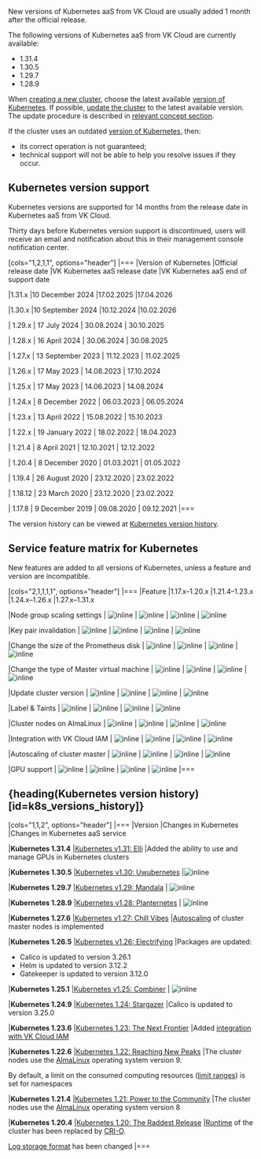 New versions of Kubernetes aaS from VK Cloud are usually added 1 month after the official release.

The following versions of Kubernetes aaS from VK Cloud are currently available:

- 1.31.4
- 1.30.5
- 1.29.7
- 1.28.9

When [creating a new cluster](../../../service-management/create-cluster), choose the latest available [version of Kubernetes](#kubernetes_version_support). If possible, [update the cluster](../../../service-management/update) to the latest available version. The update procedure is described in [relevant concept section](../../update).

If the cluster uses an outdated [version of Kubernetes](#kubernetes_version_support), then:

- its correct operation is not guaranteed;
- technical support will not be able to help you resolve issues if they occur.

## Kubernetes version support <a id="k8s-versions-list"></a>

Kubernetes versions are supported for 14 months from the release date in Kubernetes aaS from VK Cloud.

Thirty days before Kubernetes version support is discontinued, users will receive an email and notification about this in their management console notification center.

[cols="1,2,1,1", options="header"]
|===
|Version of Kubernetes
|Official release date
|VK Kubernetes aaS release date
|VK Kubernetes aaS end of support date

|1.31.x
|10 December 2024
|17.02.2025
|17.04.2026

|1.30.x
|10 September 2024
|10.12.2024
|10.02.2026

| 1.29.x
| 17 July 2024
| 30.08.2024
| 30.10.2025

| 1.28.x
| 16 April 2024
| 30.06.2024
| 30.08.2025

| 1.27.x
| 13 September 2023
| 11.12.2023
| 11.02.2025

| 1.26.x
| 17 May 2023
| 14.08.2023
| 17.10.2024

| 1.25.x
| 17 May 2023
| 14.06.2023
| 14.08.2024

| 1.24.x
| 8 December 2022
| 06.03.2023
| 06.05.2024

| 1.23.x
| 13 April 2022
| 15.08.2022
| 15.10.2023

| 1.22.x
| 19 January 2022
| 18.02.2022
| 18.04.2023

| 1.21.4
| 8 April 2021
| 12.10.2021
| 12.12.2022

| 1.20.4
| 8 December 2020
| 01.03.2021
| 01.05.2022

| 1.19.4
| 26 August 2020
| 23.12.2020
| 23.02.2022

| 1.18.12
| 23 March 2020
| 23.12.2020
| 23.02.2022

| 1.17.8
| 9 December 2019
| 09.08.2020
| 09.12.2021
|===

The version history can be viewed at [Kubernetes version history](#k8s_versions_history).

## Service feature matrix for Kubernetes <a id="k8s-features-list"></a>

New features are added to all versions of Kubernetes, unless a feature and version are incompatible.

[cols="2,1,1,1,1", options="header"]
|===
|Feature
|1.17.x–1.20.x
|1.21.4–1.23.х
|1.24.x–1.26.х
|1.27.x–1.31.х

|Node group scaling settings
| ![](/en/assets/check.svg "inline")
| ![](/en/assets/check.svg "inline")
| ![](/en/assets/check.svg "inline")
| ![](/en/assets/check.svg "inline")

|Key pair invalidation
| ![](/en/assets/check.svg "inline")
| ![](/en/assets/check.svg "inline")
| ![](/en/assets/no.svg "inline")
| ![](/en/assets/no.svg "inline")

|Change the size of the Prometheus disk
| ![](/en/assets/check.svg "inline")
| ![](/en/assets/check.svg "inline")
| ![](/en/assets/check.svg "inline")
| ![](/en/assets/check.svg "inline")

|Change the type of Master virtual machine
| ![](/en/assets/check.svg "inline")
| ![](/en/assets/check.svg "inline")
| ![](/en/assets/check.svg "inline")
| ![](/en/assets/check.svg "inline")

|Update cluster version
| ![](/en/assets/check.svg "inline")
| ![](/en/assets/check.svg "inline")
| ![](/en/assets/check.svg "inline")
| ![](/en/assets/check.svg "inline")

|Label & Taints
| ![](/en/assets/check.svg "inline")
| ![](/en/assets/check.svg "inline")
| ![](/en/assets/check.svg "inline")
| ![](/en/assets/check.svg "inline")

|Cluster nodes on AlmaLinux
| ![](/en/assets/no.svg "inline")
| ![](/en/assets/check.svg "inline")
| ![](/en/assets/check.svg "inline")
| ![](/en/assets/check.svg "inline")

|Integration with VK Cloud IAM
| ![](/en/assets/no.svg "inline")
| ![](/en/assets/no.svg "inline")
| ![](/en/assets/check.svg "inline")
| ![](/en/assets/check.svg "inline")

|Autoscaling of cluster master
| ![](/en/assets/no.svg "inline")
| ![](/en/assets/no.svg "inline")
| ![](/en/assets/no.svg "inline")
| ![](/en/assets/check.svg "inline")


|GPU support
| ![](/en/assets/no.svg "inline")
| ![](/en/assets/no.svg "inline")
| ![](/en/assets/no.svg "inline")
| ![](/en/assets/check.svg "inline")
|===

## {heading(Kubernetes version history)[id=k8s_versions_history]}

[cols="1,1,2", options="header"]
|===
|Version
|Changes in Kubernetes
|Changes in Kubernetes aaS service

|**Kubernetes 1.31.4**
|[Kubernetes v1.31: Elli](https://kubernetes.io/blog/2024/08/13/kubernetes-v1-31-release/)
|Added the ability to use and manage GPUs in Kubernetes clusters

|**Kubernetes 1.30.5**
|[Kubernetes v1.30: Uwubernetes](https://kubernetes.io/blog/2024/04/17/kubernetes-v1-30-release/)
|![](/en/assets/no.svg "inline")

|**Kubernetes 1.29.7**
|[Kubernetes v1.29: Mandala](https://kubernetes.io/blog/2023/12/13/kubernetes-v1-29-release/)
| ![](/en/assets/no.svg "inline")

|**Kubernetes 1.28.9**
|[Kubernetes v1.28: Planternetes](https://kubernetes.io/blog/2023/08/15/kubernetes-v1-28-release/)
| ![](/en/assets/no.svg "inline")

|**Kubernetes 1.27.6**
|[Kubernetes v1.27: Chill Vibes](https://kubernetes.io/blog/2023/04/11/kubernetes-v1-27-release/)
|[Autoscaling](/en/kubernetes/k8s/concepts/scale#autoscaling) of cluster master nodes is implemented

|**Kubernetes 1.26.5**
|[Kubernetes v1.26: Electrifying](https://kubernetes.io/blog/2022/12/09/kubernetes-v1-26-release/)
|Packages are updated:

- Calico is updated to version 3.26.1
- Helm is updated to version 3.12.2
- Gatekeeper is updated to version 3.12.0

|**Kubernetes 1.25.1**
|[Kubernetes v1.25: Combiner](https://kubernetes.io/blog/2022/08/23/kubernetes-v1-25-release/)
| ![](/en/assets/no.svg "inline")

|**Kubernetes 1.24.9**
|[Kubernetes 1.24: Stargazer](https://kubernetes.io/blog/2022/05/03/kubernetes-1-24-release-announcement/)
|Calico is updated to version 3.25.0

|**Kubernetes 1.23.6**
|[Kubernetes 1.23: The Next Frontier](https://kubernetes.io/blog/2021/12/07/kubernetes-1-23-release-announcement/)
|Added [integration with VK Cloud IAM](/en/kubernetes/k8s/concepts/access-management)

|**Kubernetes 1.22.6**
|[Kubernetes 1.22: Reaching New Peaks](https://kubernetes.io/blog/2021/08/04/kubernetes-1-22-release-announcement/)
|The cluster nodes use the [AlmaLinux](https://wiki.almalinux.org) operating system version 9.

By default, a limit on the consumed computing resources ([limit ranges](https://kubernetes.io/docs/concepts/policy/limit-range/)) is set for namespaces

|**Kubernetes 1.21.4**
|[Kubernetes 1.21: Power to the Community](https://kubernetes.io/blog/2021/04/08/kubernetes-1-21-release-announcement/)
|The cluster nodes use the [AlmaLinux](https://wiki.almalinux.org) operating system version 8

|**Kubernetes 1.20.4**
|[Kubernetes 1.20: The Raddest Release](https://kubernetes.io/blog/2020/12/08/kubernetes-1-20-release-announcement/)
|[Runtime](https://kubernetes.io/docs/setup/production-environment/container-runtimes/) of the cluster has been replaced by [CRI-O](https://cri-o.io/).

[Log storage format](/en/cases/cases-logs/case-fluent-bit) has been changed
|===
